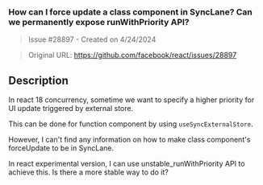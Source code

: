 
### How can I force update a class component in SyncLane? Can we permanently expose runWithPriority API?

> Issue #28897 - Created on 4/24/2024

> Original URL: <https://github.com/facebook/react/issues/28897>

## Description

In react 18 concurrency, sometime we want to specify a higher priority for UI update triggered by external store.

This can be done for function component by using `useSyncExternalStore`.

However, I can't find any information on how to make class component's forceUpdate to be in SyncLane.

In react experimental version, I can use unstable_runWithPriority API to achieve this. Is there a more stable way to do it?